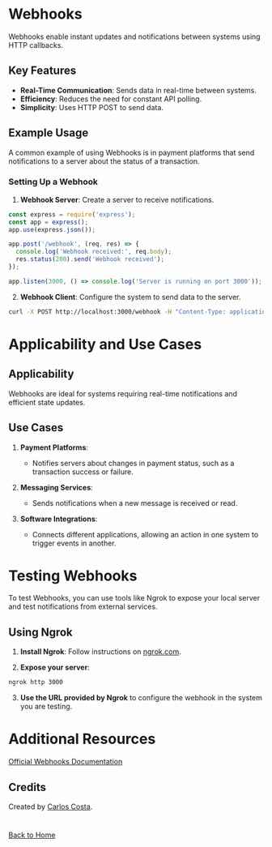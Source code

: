 # Webhooks

Webhooks enable instant updates and notifications between systems using HTTP callbacks.

## Key Features

- **Real-Time Communication**: Sends data in real-time between systems.
- **Efficiency**: Reduces the need for constant API polling.
- **Simplicity**: Uses HTTP POST to send data.

## Example Usage

A common example of using Webhooks is in payment platforms that send notifications to a server about the status of a transaction.

### Setting Up a Webhook

1. **Webhook Server**: Create a server to receive notifications.

```javascript
const express = require('express');
const app = express();
app.use(express.json());

app.post('/webhook', (req, res) => {
  console.log('Webhook received:', req.body);
  res.status(200).send('Webhook received');
});

app.listen(3000, () => console.log('Server is running on port 3000'));
```

2. **Webhook Client**: Configure the system to send data to the server.

```bash
curl -X POST http://localhost:3000/webhook -H "Content-Type: application/json" -d '{"message": "Hello, Webhooks!"}'
```

# Applicability and Use Cases

## Applicability

Webhooks are ideal for systems requiring real-time notifications and efficient state updates.

## Use Cases

1. **Payment Platforms**:

   - Notifies servers about changes in payment status, such as a transaction success or failure.

2. **Messaging Services**:

   - Sends notifications when a new message is received or read.

3. **Software Integrations**:

   - Connects different applications, allowing an action in one system to trigger events in another.

# Testing Webhooks

To test Webhooks, you can use tools like Ngrok to expose your local server and test notifications from external services.

## Using Ngrok

1. **Install Ngrok**: Follow instructions on [ngrok.com](https://ngrok.com/).

2. **Expose your server**:

```bash
ngrok http 3000
```

3. **Use the URL provided by Ngrok** to configure the webhook in the system you are testing.

# Additional Resources

[Official Webhooks Documentation](https://en.wikipedia.org/wiki/Webhook)

## Credits

Created by [Carlos Costa](https://www.linkedin.com/in/carlos-costa-0b548675/).

#

[Back to Home](README.en.md)
